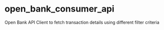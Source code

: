 # open_bank_consumer_api
Open Bank API Client to fetch transaction details using different filter criteria
